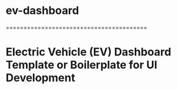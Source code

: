 # ev-dashboard
========================================

Electric Vehicle (EV) Dashboard Template 
or Boilerplate for UI Development
========================================
